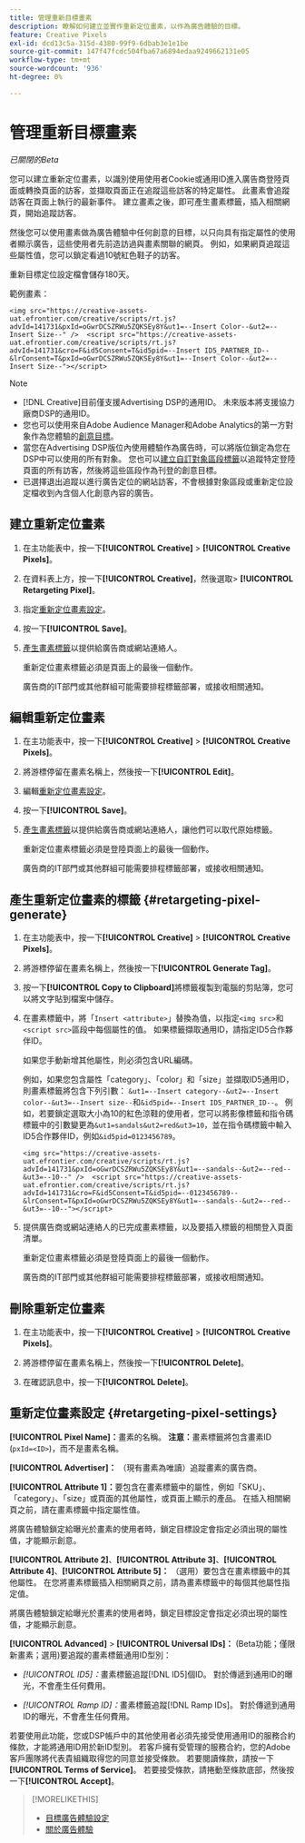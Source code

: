 ```yaml
---
title: 管理重新目標畫素
description: 瞭解如何建立並實作重新定位畫素，以作為廣告體驗的目標。
feature: Creative Pixels
exl-id: dcd13c5a-315d-4380-99f9-6dbab3e1e1be
source-git-commit: 147f47fcdc504fba67a6894edaa9249662131e05
workflow-type: tm+mt
source-wordcount: '936'
ht-degree: 0%

---
```


# 管理重新目標畫素

*已關閉的Beta*

<!-- Note to self: These aren't segments -- we don't create a pool of users. -->

您可以建立重新定位畫素，以識別使用使用者Cookie或通用ID進入廣告商登陸頁面或轉換頁面的訪客，並擷取頁面正在追蹤這些訪客的特定屬性。 此畫素會追蹤訪客在頁面上執行的最新事件。 建立畫素之後，即可產生畫素標籤，插入相關網頁，開始追蹤訪客。<!-- Note to self: surfer id=cookie or universal ID -->

然後您可以使用畫素做為廣告體驗中任何創意的目標，以只向具有指定屬性的使用者顯示廣告，這些使用者先前造訪過與畫素關聯的網頁。 例如，如果網頁追蹤這些屬性值，您可以鎖定看過10號紅色鞋子的訪客。<!-- better example? Make sure they match attribute examples below -->

重新目標定位設定檔會儲存180天。

範例畫素：

```
<img src="https://creative-assets-uat.efrontier.com/creative/scripts/rt.js?advId=141731&pxId=oGwrDCSZRWu5ZQKSEy8Y&ut1=--Insert Color--&ut2=--Insert Size--" />  <script src="https://creative-assets-uat.efrontier.com/creative/scripts/rt.js?advId=141731&cro=F&id5Consent=T&id5pid=--Insert ID5_PARTNER_ID--&lrConsent=T&pxId=oGwrDCSZRWu5ZQKSEy8Y&ut1=--Insert Color--&ut2=--Insert Size--"></script>
```

>[!NOTE]
>
> * [!DNL Creative]目前僅支援Advertising DSP的通用ID。 未來版本將支援協力廠商DSP的通用ID。<!-- Clarify this and reword as needed -->
>* 您也可以使用來自Adobe Audience Manager和Adobe Analytics的第一方對象作為您體驗的[創意目標](/help/creative/experiences/experience-settings-targeting.md)。
>* 當您在Advertising DSP版位內使用體驗作為廣告時，可以將版位鎖定為您在DSP中可以使用的所有對象。 您也可以[建立自訂對象區段標籤](/help/dsp/audiences/custom-segment-create.md)以追蹤特定登陸頁面的所有訪客，然後將這些區段作為刊登的創意目標。
>* 已選擇退出追蹤以進行廣告定位的網站訪客，不會根據對象區段或重新定位設定檔收到內含個人化創意內容的廣告。

## 建立重新定位畫素

1. 在主功能表中，按一下&#x200B;**[!UICONTROL Creative]** > **[!UICONTROL Creative Pixels]**。

1. 在資料表上方，按一下&#x200B;**[!UICONTROL Creative]**，然後選取> **[!UICONTROL Retargeting Pixel]**。

1. 指定[重新定位畫素設定](#retargeting-pixel-settings)。

1. 按一下&#x200B;**[!UICONTROL Save]**。

1. [產生畫素標籤](#retargeting-pixel-generate)以提供給廣告商或網站連絡人。

   重新定位畫素標籤必須是頁面上的最後一個動作。<!-- verify here and below -->

   廣告商的IT部門或其他群組可能需要排程標籤部署，或接收相關通知。

## 編輯重新定位畫素

1. 在主功能表中，按一下&#x200B;**[!UICONTROL Creative]** > **[!UICONTROL Creative Pixels]**。

1. 將游標停留在畫素名稱上，然後按一下&#x200B;**[!UICONTROL Edit]**。

1. 編輯[重新定位畫素設定](#retargeting-pixel-settings)。

1. 按一下&#x200B;**[!UICONTROL Save]**。

1. [產生畫素標籤](#retargeting-pixel-generate)以提供給廣告商或網站連絡人，讓他們可以取代原始標籤。

   重新定位畫素標籤必須是登陸頁面上的最後一個動作。

   廣告商的IT部門或其他群組可能需要排程標籤部署，或接收相關通知。

## 產生重新定位畫素的標籤 {#retargeting-pixel-generate}

1. 在主功能表中，按一下&#x200B;**[!UICONTROL Creative]** > **[!UICONTROL Creative Pixels]**。

1. 將游標停留在畫素名稱上，然後按一下&#x200B;**[!UICONTROL Generate Tag]**。

1. 按一下&#x200B;**[!UICONTROL Copy to Clipboard]**&#x200B;將標籤複製到電腦的剪貼簿，您可以將文字貼到檔案中儲存。

1. 在畫素標籤中，將「`Insert <attribute>`」替換為值，以指定`<img src>`和`<script src>`區段中每個屬性的值。 如果標籤擷取通用ID，請指定ID5合作夥伴ID。

   如果您手動新增其他屬性，則必須包含URL編碼。

   例如，如果您包含屬性「category」、「color」和「size」並擷取ID5通用ID，則畫素標籤將包含下列引數： `&ut1=--Insert category--&ut2=--Insert color--&ut3=--Insert size--`和`&id5pid=--Insert ID5_PARTNER_ID--`。 例如，若要鎖定選取大小為10的紅色涼鞋的使用者，您可以將影像標籤和指令碼標籤中的引數變更為`&ut1=sandals&ut2=red&ut3=10`，並在指令碼標籤中輸入ID5合作夥伴ID，例如`&id5pid=0123456789`。

   `<img src="https://creative-assets-uat.efrontier.com/creative/scripts/rt.js?advId=141731&pxId=oGwrDCSZRWu5ZQKSEy8Y&ut1=--sandals--&ut2=--red--&ut3=--10--" />  <script src="https://creative-assets-uat.efrontier.com/creative/scripts/rt.js?advId=141731&cro=F&id5Consent=T&id5pid=--0123456789--&lrConsent=T&pxId=oGwrDCSZRWu5ZQKSEy8Y&ut1=--sandals--&ut2=--red--&ut3=--10--"></script>`

1. 提供廣告商或網站連絡人的已完成畫素標籤，以及要插入標籤的相關登入頁面清單。

   重新定位畫素標籤必須是登陸頁面上的最後一個動作。

   廣告商的IT部門或其他群組可能需要排程標籤部署，或接收相關通知。

## 刪除重新定位畫素

1. 在主功能表中，按一下&#x200B;**[!UICONTROL Creative]** > **[!UICONTROL Creative Pixels]**。

1. 將游標停留在畫素名稱上，然後按一下&#x200B;**[!UICONTROL Delete]**。

1. 在確認訊息中，按一下&#x200B;**[!UICONTROL Delete]**。

## 重新定位畫素設定 {#retargeting-pixel-settings}

**[!UICONTROL Pixel Name]：**&#x200B;畫素的名稱。 **注意：**&#x200B;畫素標籤將包含畫素ID (`pxId=<ID>`)，而不是畫素名稱。

**[!UICONTROL Advertiser]：** （現有畫素為唯讀）追蹤畫素的廣告商。

**[!UICONTROL Attribute 1]：**&#x200B;要包含在畫素標籤中的屬性，例如「SKU」、「category」、「size」或頁面的其他屬性，或頁面上顯示的產品。 在插入相關網頁之前，請在畫素標籤中指定屬性值。

將廣告體驗鎖定給曝光於畫素的使用者時，鎖定目標設定會指定必須出現的屬性值，才能顯示創意。

**[!UICONTROL Attribute 2]**、**[!UICONTROL Attribute 3]**、**[!UICONTROL Attribute 4]**、**[!UICONTROL Attribute 5]：** （選用）要包含在畫素標籤中的其他屬性。 在您將畫素標籤插入相關網頁之前，請為畫素標籤中的每個其他屬性指定值。

將廣告體驗鎖定給曝光於畫素的使用者時，鎖定目標設定會指定必須出現的屬性值，才能顯示創意。

**[!UICONTROL Advanced]** > **[!UICONTROL Universal IDs]：** (Beta功能；僅限新畫素；選用)要追蹤的畫素標籤通用ID型別：

* *[!UICONTROL ID5]：*&#x200B;畫素標籤追蹤[!DNL ID5]個ID。 對於傳遞到通用ID的曝光，不會產生任何費用。

* *[!UICONTROL Ramp ID]：*&#x200B;畫素標籤追蹤[!DNL Ramp IDs]。 對於傳遞到通用ID的曝光，不會產生任何費用。

若要使用此功能，您或DSP帳戶中的其他使用者必須先接受使用通用ID的服務合約條款，才能將通用ID用於新ID型別。 若客戶擁有受管理的服務合約，您的Adobe客戶團隊將代表貴組織取得您的同意並接受條款。 若要閱讀條款，請按一下&#x200B;**[!UICONTROL Terms of Service]**。 若要接受條款，請捲動至條款底部，然後按一下&#x200B;**[!UICONTROL Accept]**。

>[!MORELIKETHIS]
>
>* [目標廣告體驗設定](/help/creative/experiences/experience-settings-targeting.md)
>* [關於廣告體驗](/help/creative/experiences/experience-about.md)
